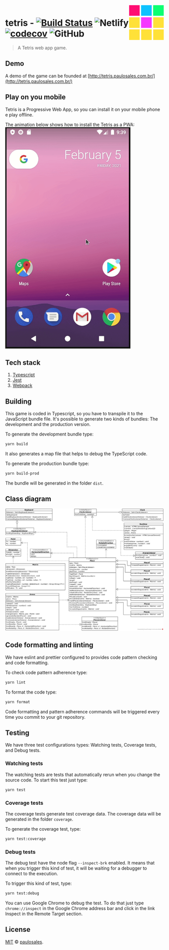 <img src="dist/assets/android-chrome-144x144.png" width="110" align="right" />

# tetris - [![Build Status](https://travis-ci.com/paulosales/tetris.svg?branch=dev)](https://travis-ci.com/paulosales/tetris) ![Netlify](https://img.shields.io/netlify/09523b34-1688-4f2e-bc15-d8641f848370) [![codecov](https://codecov.io/gh/paulosales/tetris/branch/dev/graph/badge.svg)](https://codecov.io/gh/paulosales/tetris) ![GitHub](https://img.shields.io/github/license/paulosales/tetris)

> A Tetris web app game.

## Demo

A demo of the game can be founded at [http://tetris.paulosales.com.br/](http://tetris.paulosales.com.br/)

## Play on you mobile

Tetris is a Progressive Web App, so you can install it on your mobile phone e play offline.

The animation below shows how to install the Tetris as a PWA:
![Install tetris animation](install-tetris.gif)

## Tech stack

1. [Typescript](https://www.typescriptlang.org/)
2. [Jest](https://jestjs.io/)
3. [Webpack](https://webpack.js.org/)

## Building

This game is coded in Typescript, so you have to transpile it to the JavaScript bundle file.
It's possible to generate two kinds of bundles: The development and the production version.

To generate the development bundle type:

```bash
yarn build
```

It also generates a map file that helps to debug the TypeScript code.

To generate the production bundle type:

```bash
yarn build-prod
```

The bundle will be generated in the folder `dist`.

## Class diagram

![Class diagram](specs/class-diagram.png)

## Code formatting and linting

We have eslint and prettier configured to provides code pattern checking and code formatting.

To check code pattern adherence type:

```bash
yarn lint
```

To format the code type:

```bash
yarn format
```

Code formatting and pattern adherence commands will be triggered every time you commit to your git repository.

## Testing

We have three test configurations types: Watching tests, Coverage tests, and Debug tests.

### Watching tests

The watching tests are tests that automatically rerun when you change the source code. To start this test just type:

```bash
yarn test
```

### Coverage tests

The coverage tests generate test coverage data.
The coverage data will be generated in the folder `coverage`.

To generate the coverage test, type:

```bash
yarn test:coverage
```

### Debug tests

The debug test have the node flag `--inspect-brk` enabled. It means that when you trigger this kind of test, it will be waiting for a debugger to connect to the execution.

To trigger this kind of test, type:

```bash
yarn test:debug
```

You can use Google Chrome to debug the test. To do that just type `chrome://inspect` in the Google Chrome address bar and click in the link Inspect in the Remote Target section.

## License

[MIT](https://github.com/paulosales/tetris/blob/master/LICENSE) © [paulosales](https://github.com/paulosales/).
